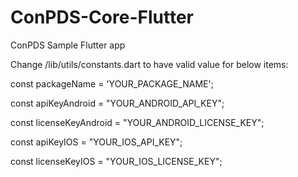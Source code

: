 # ConPDS-Core-Flutter
ConPDS Sample Flutter app


Change /lib/utils/constants.dart to have valid value for below items:

const packageName = 'YOUR_PACKAGE_NAME';

const apiKeyAndroid = "YOUR_ANDROID_API_KEY";

const licenseKeyAndroid = "YOUR_ANDROID_LICENSE_KEY";

const apiKeyIOS = "YOUR_IOS_API_KEY";

const licenseKeyIOS = "YOUR_IOS_LICENSE_KEY";
